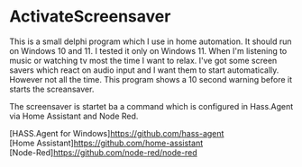 # ActivateScreensaver

This is a small delphi program which I use in home automation.
It should run on Windows 10 and 11. I tested it only on Windows 11.
When I'm listening to music or watching tv most the time I want to relax.
I've got some screen savers which react on audio input and I want them to start automatically.
However not all the time. This program shows a 10 second warning before it starts the screansaver.

The screensaver is startet ba a command which is configured in Hass.Agent via Home Assistant and Node Red.

[HASS.Agent for Windows]https://github.com/hass-agent  
[Home Assistant]https://github.com/home-assistant  
[Node-Red]https://github.com/node-red/node-red  

